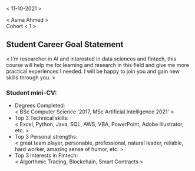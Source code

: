  

< 11-10-2021 >

< Asma Ahmed >  
Cohort < 1 >


## Student Career Goal Statement 


 
  < I'm researcher in AI and interested in data sciences and fintech, this course will help me for learning and research in this field and give me more practical experiences I needed.
I will be happy to join you and gain new skills through you. >   

### Student mini-CV:



  - Degrees Completed:    
        < BSc Computer Science '2017, MSc Artificial Intelligence 2021' >
  - Top 3 Technical skills:    
        < Excel, Python, Java, SQL, AWS, VBA, PowerPoint, Adobe Illustrator, etc. >
  - Top 3 Personal strengths:   
       < great team player, personable, professional, natural leader, reliable, hard worker, amazing sense of humor, etc. >
  - Top 3 Interests in Fintech:    
       < Algorthmic Trading, Blockchain, Smart Contracts >